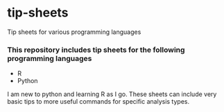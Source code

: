 # tip-sheets
Tip sheets for various programming languages

### This repository includes tip sheets for the following programming languages
* R
* Python

I am new to python and learning R as I go. 
These sheets can include very basic tips to more useful commands for specific analysis types.

